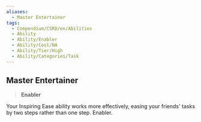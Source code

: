 ```yaml
---
aliases:
  - Master Entertainer
tags:
  - Compendium/CSRD/en/Abilities
  - Ability
  - Ability/Enabler
  - Ability/Cost/NA
  - Ability/Tier/High
  - Ability/Categories/Task
---
```

  
    
## Master Entertainer    
>**Enabler**  
    
Your Inspiring Ease ability works more effectively, easing your friends' tasks by two steps rather than one step. Enabler.